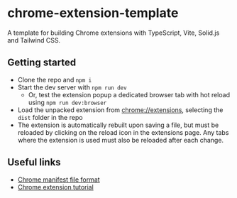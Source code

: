 # chrome-extension-template

A template for building Chrome extensions with TypeScript, Vite, Solid.js and Tailwind CSS.

## Getting started

- Clone the repo and `npm i`
- Start the dev server with `npm run dev`
  - Or, test the extension popup a dedicated browser tab with hot reload using `npm run dev:browser`
- Load the unpacked extension from [chrome://extensions](chrome://extensions), selecting the `dist` folder in the repo
- The extension is automatically rebuilt upon saving a file, but must be reloaded by clicking on the reload icon in the extensions page. Any tabs where the extension is used must also be reloaded after each change.

## Useful links

- [Chrome manifest file format](https://developer.chrome.com/docs/extensions/reference/manifest)
- [Chrome extension tutorial](https://www.youtube.com/watch?v=GGi7Brsf7js)
